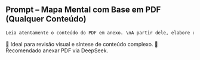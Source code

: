 ## Prompt – Mapa Mental com Base em PDF (Qualquer Conteúdo)
```markdown
Leia atentamente o conteúdo do PDF em anexo. \nA partir dele, elabore um mapa mental organizado com os principais tópicos, subtópicos e conceitos-chave. \nEstruture as informações de forma hierárquica, destacando as relações entre os temas, definições, processos, exemplos e quaisquer elementos relevantes para facilitar a compreensão visual do conteúdo. \n Utilize uma organização clara, que permita visualizar rapidamente os temas centrais, seus desdobramentos e conexões.
```
🎯 Ideal para revisão visual e síntese de conteúdo complexo.
📎 Recomendado anexar PDF via DeepSeek.
